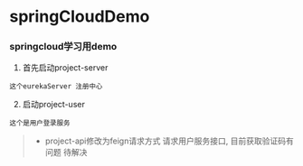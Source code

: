 # springCloudDemo

### springcloud学习用demo

1. 首先启动project-server 

```
这个eurekaServer 注册中心
```

2. 启动project-user 

```
这个是用户登录服务
```
 
 >* project-api修改为feign请求方式  请求用户服务接口, 
 目前获取验证码有问题  待解决
